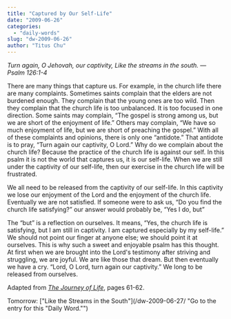 ```yaml
---
title: "Captured by Our Self-Life"
date: "2009-06-26"
categories: 
  - "daily-words"
slug: "dw-2009-06-26"
author: "Titus Chu"
---
```


_Turn again, O Jehovah, our captivity, Like the streams in the south. — Psalm 126:1-4_

There are many things that capture us. For example, in the church life there are many complaints. Sometimes saints complain that the elders are not burdened enough. They complain that the young ones are too wild. Then they complain that the church life is too unbalanced. It is too focused in one direction. Some saints may complain, “The gospel is strong among us, but we are short of the enjoyment of life.” Others may complain, “We have so much enjoyment of life, but we are short of preaching the gospel.” With all of these complaints and opinions, there is only one “antidote.” That antidote is to pray, “Turn again our captivity, O Lord.” Why do we complain about the church life? Because the practice of the church life is against our self. In this psalm it is not the world that captures us, it is our self-life. When we are still under the captivity of our self-life, then our exercise in the church life will be frustrated.

We all need to be released from the captivity of our self-life. In this captivity we lose our enjoyment of the Lord and the enjoyment of the church life. Eventually we are not satisfied. If someone were to ask us, “Do you find the church life satisfying?” our answer would probably be, “Yes I do, but”

The “but” is a reflection on ourselves. It means, “Yes, the church life is satisfying, but I am still in captivity. I am captured especially by my self-life.” We should not point our finger at anyone else; we should point it at ourselves. This is why such a sweet and enjoyable psalm has this thought. At first when we are brought into the Lord's testimony after striving and struggling, we are joyful. We are like those that dream. But then eventually we have a cry. “Lord, O Lord, turn again our captivity.” We long to be released from ourselves.

Adapted from [_The Journey of Life_](/book-journey-of-life/ "Go to the entry for this book"), pages 61-62.

Tomorrow: ["Like the Streams in the South"](/dw-2009-06-27/ "Go to the entry for this "Daily Word."")
